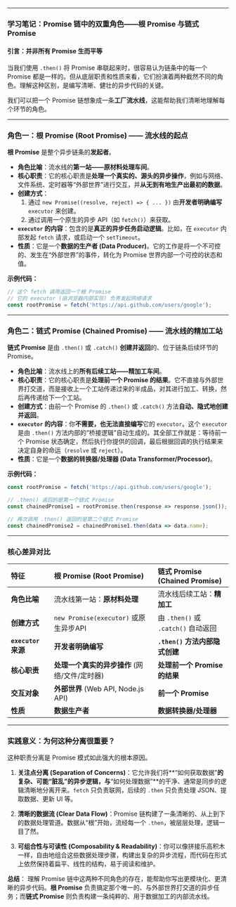 
-----

### **学习笔记：Promise 链中的双重角色——根 Promise 与链式 Promise**

#### **引言：并非所有 Promise 生而平等**

当我们使用 `.then()` 将 Promise 串联起来时，很容易认为链条中的每一个 Promise 都是一样的。但从底层职责和性质来看，它们扮演着两种截然不同的角色。理解这种区别，是编写清晰、健壮的异步代码的关键。

我们可以把一个 Promise 链想象成一条**工厂流水线**，这能帮助我们清晰地理解每个环节的角色。

-----

### **角色一：根 Promise (Root Promise) —— 流水线的起点**

**根 Promise** 是整个异步链条的**发起者**。

  * **角色比喻**：流水线的**第一站——原材料处理车间**。
  * **核心职责**：它的核心职责是**处理一个真实的、源头的异步操作**，例如与网络、文件系统、定时器等“外部世界”进行交互，并**从无到有地生产出最初的数据**。
  * **创建方式**：
    1.  通过 `new Promise((resolve, reject) => { ... })` 由**开发者明确编写** `executor` 来创建。
    2.  通过调用一个原生的异步 API（如 `fetch()`）来获取。
  * **`executor` 的内容**：包含的是**真正的异步任务启动逻辑**。比如，在 `executor` 内部发起 `fetch` 请求，或启动一个 `setTimeout`。
  * **性质**：它是一个**数据的生产者 (Data Producer)**。它的工作是将一个不可控的、发生在“外部世界”的事件，转化为 Promise 世界内部一个可控的状态和值。

**示例代码：**

```javascript
// 这个 fetch 调用返回一个根 Promise
// 它的 executor (由浏览器内部实现) 负责发起网络请求
const rootPromise = fetch('https://api.github.com/users/google');
```

-----

### **角色二：链式 Promise (Chained Promise) —— 流水线的精加工站**

**链式 Promise** 是由 `.then()` 或 `.catch()` **创建并返回**的、位于链条后续环节的 Promise。

  * **角色比喻**：流水线上的**所有后续工站——精加工车间**。
  * **核心职责**：它的核心职责是**处理前一个 Promise 的结果**。它不直接与外部世界打交道，而是接收上一个工站传递过来的半成品，对其进行加工、转换，然后再传递给下一个工站。
  * **创建方式**：由前一个 Promise 的 `.then()` 或 `.catch()` 方法**自动、隐式地创建并返回**。
  * **`executor` 的内容**：你**不需要，也无法直接编写**它的 `executor`。这个 `executor` 是由 `.then()` 方法内部的“桥接逻辑”自动生成的。其全部工作就是：等待前一个 Promise 状态确定，然后执行你提供的回调，最后根据回调的执行结果来决定自身的命运（`resolve` 或 `reject`）。
  * **性质**：它是一个**数据的转换器/处理器 (Data Transformer/Processor)**。

**示例代码：**

```javascript
const rootPromise = fetch('https://api.github.com/users/google');

// .then() 返回的是第一个链式 Promise
const chainedPromise1 = rootPromise.then(response => response.json());

// 再次调用 .then() 返回的是第二个链式 Promise
const chainedPromise2 = chainedPromise1.then(data => data.name);
```

-----

### **核心差异对比**

| 特征 | 根 Promise (Root Promise) | 链式 Promise (Chained Promise) |
| :--- | :--- | :--- |
| **角色比喻** | 流水线第一站：**原材料处理** | 流水线后续工站：**精加工** |
| **创建方式** | `new Promise(executor)` 或原生异步API | 由 `.then()` 或 `.catch()` 自动返回 |
| **`executor` 来源**| **开发者明确编写** | **`.then()` 方法内部隐式创建**|
| **核心职责** | **处理一个真实的异步操作** (网络/文件/定时器) | **处理前一个 Promise 的结果** |
| **交互对象** | **外部世界** (Web API, Node.js API) | **前一个 Promise** |
| **性质** | **数据生产者** | **数据转换器/处理器** |

-----

### **实践意义：为何这种分离很重要？**

这种职责分离是 Promise 模式如此强大的根本原因。

1.  **关注点分离 (Separation of Concerns)**：它允许我们将\*\*“如何获取数据”**的复杂、可能“脏乱”的异步逻辑，与**“如何处理数据”\*\*的干净、通常是同步的逻辑清晰地分离开来。`fetch` 只负责联网，后续的 `.then` 只负责处理 JSON、提取数据、更新 UI 等。

2.  **清晰的数据流 (Clear Data Flow)**：Promise 链构建了一条清晰的、从上到下的数据处理管道。数据从“根”开始，流经每一个 `.then`，被层层处理，逻辑一目了然。

3.  **可组合性与可读性 (Composability & Readability)**：你可以像拼接乐高积木一样，自由地组合这些数据处理步骤，构建出复杂的异步流程，而代码在形式上依然保持着扁平、线性的结构，易于阅读和维护。

**总结**：
理解 Promise 链中这两种不同角色的存在，能帮助你写出更模块化、更清晰的异步代码。**根 Promise** 负责搞定那个唯一的、与外部世界打交道的异步任务；而**链式 Promise** 则负责构建一条纯粹的、用于数据加工的内部流水线。
